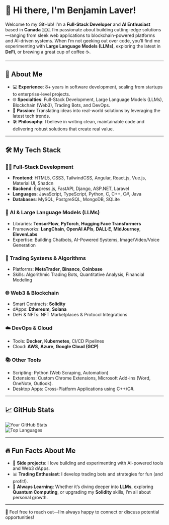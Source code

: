 # 👋 Hi there, I'm Benjamin Laver!  

Welcome to my GitHub! I'm a **Full-Stack Developer** and **AI Enthusiast** based in **Canada** 🇨🇦. I’m passionate about building cutting-edge solutions—ranging from sleek web applications to blockchain-powered platforms and AI-driven systems. When I’m not geeking out over code, you’ll find me experimenting with **Large Language Models (LLMs)**, exploring the latest in **DeFi**, or brewing a great cup of coffee ☕.  

---  

## 🚀 About Me  
- 💻 **Experience**: 8+ years in software development, scaling from startups to enterprise-level projects.  
- 🌐 **Specialties**: Full-Stack Development, Large Language Models (LLMs), Blockchain (Web3), Trading Bots, and DevOps.  
- 🤖 **Passion**: Translating ideas into real-world solutions by leveraging the latest tech trends.  
- 🛠️ **Philosophy**: I believe in writing clean, maintainable code and delivering robust solutions that create real value.  

---  

## 🛠️ My Tech Stack  

### **👨‍💻 Full-Stack Development**  
- **Frontend**: HTML5, CSS3, TailwindCSS, Angular, React.js, Vue.js, Material UI, Shadcn  
- **Backend**: Express.js, FastAPI, Django, ASP.NET, Laravel  
- **Languages**: JavaScript, TypeScript, Python, C, C++, C#, Java  
- **Databases**: MySQL, PostgreSQL, MongoDB, SQLite  

### **🤖 AI & Large Language Models (LLMs)**  
- Libraries: **TensorFlow**, **PyTorch**, **Hugging Face Transformers**  
- Frameworks: **LangChain**, **OpenAI APIs**, **DALL·E**, **MidJourney**, **ElevenLabs**  
- Expertise: Building Chatbots, AI-Powered Systems, Image/Video/Voice Generation  

### **💸 Trading Systems & Algorithms**  
- Platforms: **MetaTrader**, **Binance**, **Coinbase**  
- Skills: Algorithmic Trading Bots, Quantitative Analysis, Financial Modeling  

### **🌐 Web3 & Blockchain**  
- Smart Contracts: **Solidity**  
- dApps: **Ethereum**, **Solana**  
- DeFi & NFTs: NFT Marketplaces & Protocol Integrations  

### **☁️ DevOps & Cloud**  
- Tools: **Docker**, **Kubernetes**, CI/CD Pipelines  
- Cloud: **AWS**, **Azure**, **Google Cloud (GCP)**  

### **📚 Other Tools**  
- Scripting: Python (Web Scraping, Automation)  
- Extensions: Custom Chrome Extensions, Microsoft Add-ins (Word, OneNote, Outlook).  
- Desktop Apps: Cross-Platform Applications using C++/C#.  

---  

## 📈 GitHub Stats  

![Your GitHub Stats](https://github-readme-stats.vercel.app/api?username=benjaminlaver89&show_icons=true&count_private=true&hide=prs&theme=radical)  
![Top Languages](https://github-readme-stats.vercel.app/api/top-langs/?username=benjaminlaver89&layout=compact&langs_count=8&theme=radical)  

---  

## 🔥 Fun Facts About Me  
- 🚀 **Side projects**: I love building and experimenting with AI-powered tools and Web3 dApps.  
- 📊 **Trading Enthusiast**: I develop trading bots and strategies for fun (and profit!).  
- 🧠 **Always Learning**: Whether it’s diving deeper into **LLMs**, exploring **Quantum Computing**, or upgrading my **Solidity** skills, I’m all about personal growth.   

---  

📩 Feel free to reach out—I’m always happy to connect or discuss potential opportunities!
